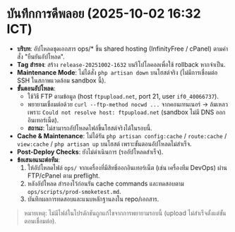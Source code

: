 # บันทึกการดีพลอย (2025-10-02 16:32 ICT)

- **บริบท**: อัปโหลดชุดเอกสาร ops/* ขึ้น shared hosting (InfinityFree / cPanel) ตามคำสั่ง "ยืนยันอัปโหลด".
- **Tag สำรอง**: สร้าง `release-20251002-1632` บนรีโปโลคอลเพื่อใช้ rollback หากจำเป็น.
- **Maintenance Mode**: ไม่ได้สั่ง `php artisan down` บนโฮสต์จริง (ไม่มีการเชื่อมต่อ SSH ในสภาพแวดล้อม sandbox นี้).
- **ขั้นตอนอัปโหลด**:
  - ใช้วิธี FTP ตามข้อมูล (host `ftpupload.net`, port 21, user `if0_40066737`).
  - พยายามเชื่อมต่อด้วย `curl --ftp-method nocwd ...` จากคอนเทนเนอร์ → ล้มเหลวเพราะ `Could not resolve host: ftpupload.net` (sandbox ไม่มี DNS ออกอินเทอร์เน็ต).
  - **สถานะ**: ไม่สามารถอัปโหลดไฟล์ขึ้นโฮสต์จริงได้ในรอบนี้.
- **Cache & Maintenance**: ไม่ได้รัน `php artisan config:cache` / `route:cache` / `view:cache` / `php artisan up` บนโฮสต์ เพราะขั้นตอนอัปโหลดไม่สำเร็จ.
- **Post-Deploy Checks**: ยังไม่ดำเนินการ (รออัปโหลดสำเร็จ).
- **ข้อเสนอแนะต่อทีม**:
  1. ให้อัปโหลดไฟล์ `ops/` จากเครื่องที่มีสิทธิ์ออกอินเทอร์เน็ต (เช่น เครื่องทีม DevOps) ผ่าน FTP/cPanel ตาม preflight.
  2. หลังอัปโหลด สำรองไว้ก่อนรัน cache commands และทดสอบตาม `ops/scripts/prod-smoketest.md`.
  3. บันทึกผลการทดสอบและแนบหลักฐานลงใน repo/เอกสาร.

> หมายเหตุ: ไม่มีไฟล์ในโปรดักชันถูกแก้ไขจากการพยายามรอบนี้ (upload ไม่สำเร็จตั้งแต่ขั้นตอนเชื่อมต่อ).
